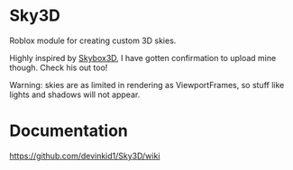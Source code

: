 # Sky3D
Roblox module for creating custom 3D skies.

Highly inspired by [Skybox3D](https://devforum.roblox.com/t/a-free-dynamic-3d-skybox-module/789302), I have gotten confirmation to upload mine though. Check his out too!

Warning: skies are as limited in rendering as ViewportFrames, so stuff like lights and shadows will not appear.

# Documentation
https://github.com/devinkid1/Sky3D/wiki
